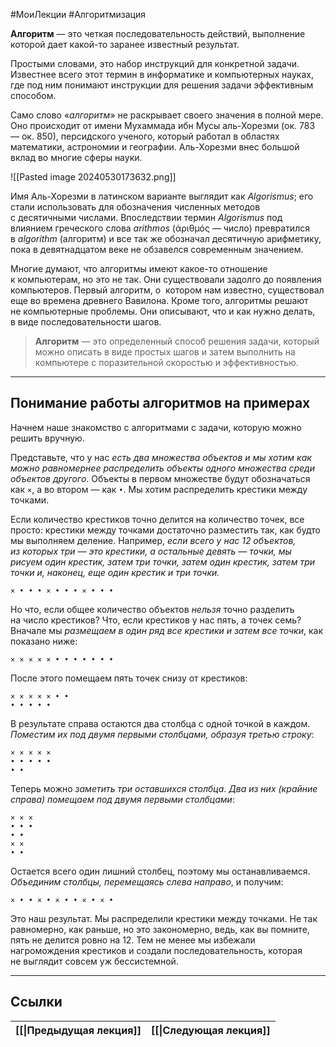 #МоиЛекции  #Алгоритмизация 

**Алгоритм** — это четкая последовательность действий, выполнение которой дает какой-то заранее известный результат. 

Простыми словами, это набор инструкций для конкретной задачи. Известнее всего этот термин в информатике и компьютерных науках, где под ним понимают инструкции для решения задачи эффективным способом.

Само слово «*алгоритм*» не раскрывает своего значения в полной мере. Оно происходит от имени Мухаммада ибн Мусы аль-Хорезми (ок. 783 — ок. 850), персидского ученого, который работал в областях математики, астрономии и географии. Аль-Хорезми внес большой вклад во многие сферы науки.

![[Pasted image 20240530173632.png]]

 Имя Аль-Хорезми в латинском варианте выглядит как *Algorismus*; его стали использовать для обозначения численных методов с десятичными числами. Впоследствии термин *Algorismus* под влиянием греческого слова *arithmos* (ἀριθμός — число) превратился в *algorithm* (алгоритм) и все так же обозначал десятичную арифметику, пока в девятнадцатом веке не обзавелся современным значением.

Многие думают, что алгоритмы имеют какое-то отношение к компьютерам, но это не так. Они существовали задолго до появления компьютеров. Первый алгоритм, о  котором нам известно, существовал еще во времена древнего Вавилона. Кроме того, алгоритмы решают не компьютерные проблемы. Они описывают, что и как нужно делать, в виде последовательности шагов.

> **Алгоритм** — это определенный способ решения задачи, который можно описать в виде простых шагов и затем выполнить на компьютере с поразительной скоростью и эффективностью. 

---
## Понимание работы алгоритмов на примерах

Начнем наше знакомство с алгоритмами с задачи, которую можно решить вручную.

Представьте, что у нас *есть два множества объектов и мы хотим как можно равномернее распределить объекты одного множества среди объектов другого*. Объекты в первом множестве будут обозначаться как `×`, а во втором — как `•`. Мы хотим распределить крестики между точками.

Если количество крестиков точно делится на количество точек, все просто: крестики между точками достаточно разместить так, как будто мы выполняем деление. Например, *если всего у нас 12 объектов, из которых три — это крестики, а остальные девять — точки, мы рисуем один крестик, затем три точки, затем один крестик, затем три точки и, наконец, еще один крестик и три точки.*

```× • • • × • • • × • • •```

Но что, если общее количество объектов *нельзя* точно разделить на число крестиков? Что, если крестиков у нас пять, а точек семь? Вначале мы *размещаем в один ряд все крестики и затем все точки*, как показано ниже:

`× × × × × • • • • • • •`

После этого помещаем пять точек снизу от крестиков:

```
× × × × × • •
• • • • • 
```

В результате справа остаются два столбца с одной точкой в каждом. *Поместим их под двумя первыми столбцами, образуя третью строку*:

```
× × × × × 
• • • • • 
• • 
```

Теперь можно *заметить три оставшихся столбца*. *Два из них (крайние справа) помещаем под двумя первыми столбцами*:

```
× × × 
• • • 
• • 
× × 
• •
```

Остается всего один лишний столбец, поэтому мы останавливаемся. *Объединим столбцы, перемещаясь слева направо*, и получим:

`× • • × • × • • × • × •`

Это наш результат. Мы распределили крестики между точками. Не так равномерно, как раньше, но это закономерно, ведь, как вы помните, пять не делится ровно на 12. Тем не менее мы избежали нагромождения крестиков и создали последовательность, которая не выглядит совсем уж бессистемной.

---
## Ссылки

| [[\|Предыдущая лекция]] | [[\|Следующая лекция]] |
| ----------------------- | ---------------------- |



